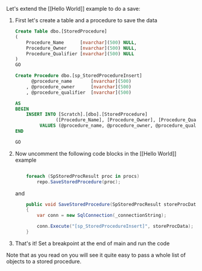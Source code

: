 Let's extend the [[Hello World]] example to do a save:

1. First let's create a table and a procedure to save the data

    ```SQL
	Create Table dbo.[StoredProcedure]
	(
		Procedure_Name		[nvarchar](500) NULL,
		Procedure_Owner		[nvarchar](500) NULL,
		Procedure_Qualifier	[nvarchar](500) NULL
	)
	GO

	Create Procedure dbo.[sp_StoredProcedureInsert] 
		  @procedure_name		[nvarchar](500)
		, @procedure_owner		[nvarchar](500)
		, @procedure_qualifier	[nvarchar](500)

	AS 
	BEGIN
		INSERT INTO [Scratch].[dbo].[StoredProcedure]
				   ([Procedure_Name], [Procedure_Owner], [Procedure_Qualifier])
			 VALUES (@procedure_name, @procedure_owner, @procedure_qualifier)
	END

	GO
    ```

1.  Now uncomment the following code blocks in the [[Hello World]] example

    ```C#

        foreach (SpStoredProcResult proc in procs)
            repo.SaveStoredProcedure(proc);

    ```
    and

    ```C#
        public void SaveStoredProcedure(SpStoredProcResult storeProcData)
        {
            var conn = new SqlConnection(_connectionString);
    
            conn.Execute("[sp_StoredProcedureInsert]", storeProcData);
        }
    ```

1. That's it!  Set a breakpoint at the end of main and run the code

Note that as you read on you will see it quite easy to pass a whole list of objects to a stored procedure.
